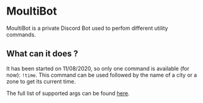 # MoultiBot

MoultiBot is a private Discord Bot used to perfom different utility commands.

## What can it does ?

It has been started on 11/08/2020, so only one command is available (for now): `!time`.
This command can be used followed by the name of a city or a zone to get its current time.

The full list of supported args can be found [here](./timeZonesList).
